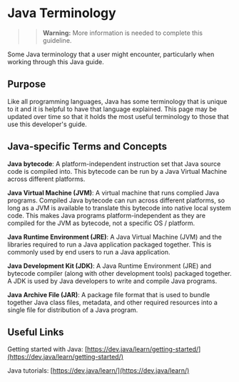 # Java Terminology

> > **Warning:** More information is needed to complete this guideline.

Some Java terminology that a user might encounter, particularly when working through this Java guide.

## Purpose

Like all programming languages, Java has some terminology that is unique to it and it is helpful to have that language
explained. This page may be updated over time so that it holds the most useful terminology to those that use this
developer's guide.

## Java-specific Terms and Concepts

**Java bytecode**: A platform-independent instruction set that Java source code is compiled into. This bytecode can be
run by a Java Virtual Machine across different platforms.

**Java Virtual Machine (JVM)**: A virtual machine that runs complied Java programs. Compiled Java bytecode can run
across different platforms, so long as a JVM is available to translate this bytecode into native local system code.
This makes Java programs platform-independent as they are compiled for the JVM as bytecode, not a specific OS /
platform.

**Java Runtime Environment (JRE)**: A Java Virtual Machine (JVM) and the libraries required to run a Java application
packaged together. This is commonly used by end users to run a Java application.

**Java Development Kit (JDK)**: A Java Runtime Environment (JRE) and bytecode compiler (along with other development
tools) packaged together. A JDK is used by Java developers to write and compile Java programs.

**Java Archive File (JAR)**: A package file format that is used to bundle together Java class files, metadata, and
other required resources into a single file for distribution of a Java program.

## Useful Links

Getting started with Java: [https://dev.java/learn/getting-started/](https://dev.java/learn/getting-started/)

Java tutorials: [https://dev.java/learn/](https://dev.java/learn/)
